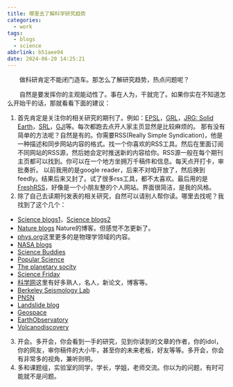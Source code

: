 ```yaml
---
title: 哪里去了解科学研究趋势
categories:
  - work
tags:
  - blogs
  - science
abbrlink: b51aee94
date: 2024-06-20 14:25:21
---
```

&emsp;&emsp;做科研肯定不能闭门造车。那怎么了解研究趋势，热点问题呢？
<!--less-->
&emsp;&emsp;自然是要发挥你的主观能动性了。事在人为，干就完了。如果你实在不知道怎么开始干的话，那就看看下面的建议：
1. 首先肯定是关注你的相关研究的期刊了。例如：[EPSL](https://www.sciencedirect.com/journal/earth-and-planetary-science-letters)，[GRL](https://agupubs.onlinelibrary.wiley.com/journal/19448007)，[JRG: Solid Earth](https://agupubs.onlinelibrary.wiley.com/journal/21699356)，[SRL](https://www.seismosoc.org/publications/srl/)，[GJI](https://academic.oup.com/gji/)等。每次都跑去点开人家主页显然是比较麻烦的。
那有没有简单的方法呢？自然是有的。你需要RSS(Really Simple Syndication)，他是一种描述和同步网站内容的格式。找一个你喜欢的RSS工具。然后在里面订阅不同网站的RSS源，然后她会定时推送新的内容给你。RSS源一般在每个期刊主页都可以找到。你可以在一个地方坐拥万千稿件和信息。每天点开打卡，审批奏折。
以前我用的是google reader，后来不对咱开放了，然后换到feedly。结果后来又封了。试了很多rss工具，都不太喜欢。最后用的是[FreshRSS](https://rss.othing.xyz/)，好像是一个小朋友整的个人网站。界面很简洁，是我的风格。
2. 除了自己去读期刊发表的相关研究，自然可以请别人帮你读。哪里去找呢？我找到了这个几个：
 - [Science blogs1](https://www.science.org/blogs)，[Science blogs2](https://scienceblogs.com/)
 - [Nature blogs](https://blogs.nature.com/) Nature的博客。但感觉不怎更新了。
 - [phys.org](https://phys.org/)这里更多的是物理学领域的内容。
 - [NASA blogs](https://blogs.nasa.gov/)
 - [Science Buddies](https://www.sciencebuddies.org/)
 - [Popular Science](https://www.popsci.com/)
 - [The planetary socity](https://www.planetary.org/articles)
 - [Science Friday](https://www.sciencefriday.com/series/educator-collaborative/)
 - [科学网](https://blog.sciencenet.cn/blog.php)这里有好多熟人，名人，新论文，博客等。
 - [Berkeley Seismology Lab](https://www.seismo.berkeley.edu/blog/index.html)
 - [PNSN](https://www.pnsn.org/blog)
 - [Landslide blog](https://eos.org/landslide-blog)
 - [Geospace](https://blogs.agu.org/geospace)
 - [EarthObservatory](https://earthobservatory.nasa.gov/blogs/)
 - [Volcanodiscovery](https://www.volcanodiscovery.com/earthquakes/news.html)
3. 开会。多开会，你会看到一手的研究，见到你读到的文章的作者，你的idol，你的网友，审你稿件的大小牛，甚至你的未来老板，好友等等。多开会，你会有非常多的视角，兼听则明。
4. 多和课题组，实验室的同学，学长，学姐，老师交流。你以为的问题，有时可能就不是问题。
